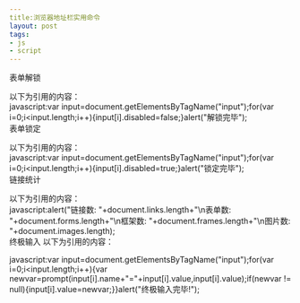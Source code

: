 ```yaml
---
title:浏览器地址栏实用命令
layout: post
tags:
- js
- script
---
```

<div> 表单解锁<p>                        以下为引用的内容：<br/>            javascript:var input=document.getElementsByTagName("input");for(var i=0;i&lt;input.length;i++){input[i].disabled=false;}alert("解锁完毕");             <br/>表单锁定</p><p>                        以下为引用的内容：<br/>            javascript:var input=document.getElementsByTagName("input");for(var i=0;i&lt;input.length;i++){input[i].disabled=true;}alert("锁定完毕");             <br/>链接统计</p><p>                        以下为引用的内容：<br/>            javascript:alert("链接数: "+document.links.length+"\n表单数: "+document.forms.length+"\n框架数: "+document.frames.length+"\n图片数: "+document.images.length);             <br/>终极输入                        以下为引用的内容：<br/> <p>javascript:var input=document.getElementsByTagName("input");for(var i=0;i&lt;input.length;i++){var newvar=prompt(input[i].name+"="+input[i].value,input[i].value);if(newvar != null){input[i].value=newvar;}}alert("终极输入完毕!");</p> </p> </div>